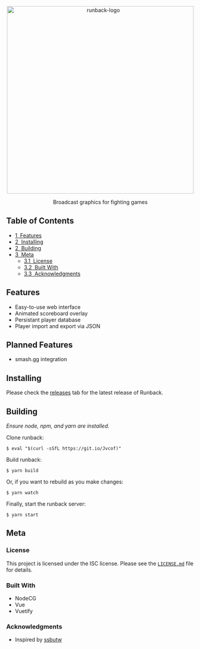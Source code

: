 <div align=center>
  <img src="https://i.imgur.com/9E1mdCY.png" alt="runback-logo" width="500">
  <p>
    Broadcast graphics for fighting games
  </p>
</div>

## Table of Contents
* [1&nbsp;&nbsp;Features](#features)
* [2&nbsp;&nbsp;Installing](#installing)
* [2&nbsp;&nbsp;Building](#building)
* [3&nbsp;&nbsp;Meta](#meta)
  * [3.1&nbsp;&nbsp;License](#license)
  * [3.2&nbsp;&nbsp;Built With](#built-with)
  * [3.3&nbsp;&nbsp;Acknowledgments](#acknowledgements)

## Features
  * Easy-to-use web interface
  * Animated scoreboard overlay
  * Persistant player database
  * Player import and export via JSON

## Planned Features
  * smash.gg integration

## Installing
Please check the [releases](https://github.com/opeik/runback/releases) tab for
the latest release of Runback.

## Building
*Ensure node, npm, and yarn are installed.*

Clone runback:
```
$ eval "$(curl -sSfL https://git.io/Jvcof)"
```
Build runback:
```
$ yarn build
```
Or, if you want to rebuild as you make changes:
```
$ yarn watch
```
Finally, start the runback server:
```
$ yarn start
```

## Meta
### License
This project is licensed under the ISC license. Please see the [`LICENSE.md`](LICENSE.md)
file for details.

### Built With
* NodeCG
* Vue
* Vuetify

### Acknowledgments
* Inspired by [ssbutw](https://github.com/crs38c28/ssbutw)
